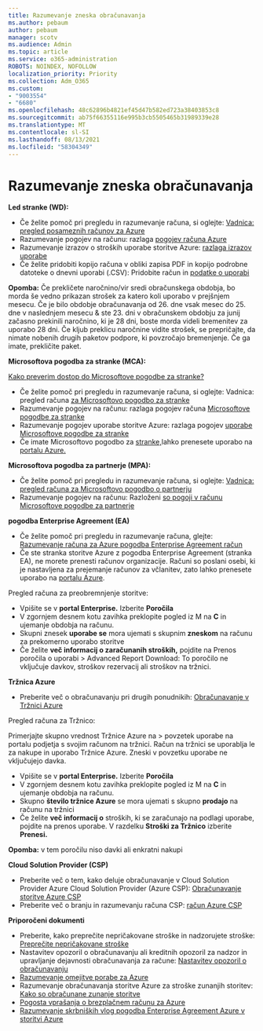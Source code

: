 ```yaml
---
title: Razumevanje zneska obračunavanja
ms.author: pebaum
author: pebaum
manager: scotv
ms.audience: Admin
ms.topic: article
ms.service: o365-administration
ROBOTS: NOINDEX, NOFOLLOW
localization_priority: Priority
ms.collection: Adm_O365
ms.custom:
- "9003554"
- "6680"
ms.openlocfilehash: 48c62896b4821ef45d47b582ed723a38403853c8
ms.sourcegitcommit: ab75f66355116e995b3cb5505465b31989339e28
ms.translationtype: MT
ms.contentlocale: sl-SI
ms.lasthandoff: 08/13/2021
ms.locfileid: "58304349"
---
```

# <a name="understand-billing-amount"></a>Razumevanje zneska obračunavanja

**Led stranke (WD):**

- Če želite pomoč pri pregledu in razumevanje računa, si oglejte: [Vadnica: pregled posameznih računov za Azure](https://docs.microsoft.com/azure/cost-management-billing/understand/review-individual-bill?WT.mc_id=Portal-Microsoft_Azure_Support)
- Razumevanje pogojev na računu: razlaga [pogojev računa Azure](https://docs.microsoft.com/azure/cost-management-billing/understand/understand-invoice?WT.mc_id=Portal-Microsoft_Azure_Support)
- Razumevanje izrazov o stroških uporabe storitve Azure: [razlaga izrazov uporabe](https://docs.microsoft.com/azure/cost-management-billing/understand/understand-usage?WT.mc_id=Portal-Microsoft_Azure_Support)
- Če želite pridobiti kopijo računa v obliki zapisa PDF in kopijo podrobne datoteke o dnevni uporabi (.CSV): Pridobite račun in [podatke o uporabi](https://docs.microsoft.com/azure/billing/billing-download-azure-invoice-daily-usage-date?WT.mc_id=Portal-Microsoft_Azure_Support)

**Opomba:** Če prekličete naročnino/vir sredi obračunskega obdobja, bo morda še vedno prikazan strošek za katero koli uporabo v prejšnjem mesecu. Če je bilo obdobje obračunavanja od 26. dne vsak mesec do 25. dne v naslednjem mesecu & ste 23. dni v obračunskem obdobju za junij začasno prekinili naročnino, ki je 28 dni, boste morda videli bremenitev za uporabo 28 dni. Če kljub preklicu naročnine vidite strošek, se prepričajte, da nimate nobenih drugih paketov podpore, ki povzročajo bremenjenje. Če ga imate, prekličite paket.

**Microsoftova pogodba za stranke (MCA):**

[Kako preverim dostop do Microsoftove pogodbe za stranke?](https://docs.microsoft.com/azure/cost-management-billing/manage/download-azure-invoice-daily-usage-date?WT.mc_id=Portal-Microsoft_Azure_Support#check-access-to-a-microsoft-customer-agreement)

- Če želite pomoč pri pregledu in razumevanje računa, si oglejte: Vadnica: pregled računa [za Microsoftovo pogodbo za stranke](https://docs.microsoft.com/azure/cost-management-billing/understand/review-customer-agreement-bill?WT.mc_id=Portal-Microsoft_Azure_Support)
- Razumevanje pogojev na računu: razlaga pogojev računa [Microsoftove pogodbe za stranke](https://docs.microsoft.com/azure/cost-management-billing/understand/mca-understand-your-invoice?WT.mc_id=Portal-Microsoft_Azure_Support)
- Razumevanje pogojev uporabe storitve Azure: razlaga pogojev [uporabe Microsoftove pogodbe za stranke](https://docs.microsoft.com/azure/cost-management-billing/understand/mca-understand-your-usage?WT.mc_id=Portal-Microsoft_Azure_Support)
- Če imate Microsoftovo pogodbo za [stranke,](https://docs.microsoft.com/azure/cost-management-billing/manage/download-azure-invoice-daily-usage-date?WT.mc_id=Portal-Microsoft_Azure_Support#check-access-to-a-microsoft-customer-agreement)lahko prenesete uporabo na [portalu Azure.](https://portal.azure.com/)

**Microsoftova pogodba za partnerje (MPA):**

- Če želite pomoč pri pregledu in razumevanje računa, si oglejte: [Vadnica: pregled računa za Microsoftovo pogodbo o partnerju](https://docs.microsoft.com/azure/cost-management-billing/understand/review-partner-agreement-bill?WT.mc_id=Portal-Microsoft_Azure_Support)
- Razumevanje pogojev na računu: Razloženi [so pogoji v računu Microsoftove pogodbe za partnerje](https://docs.microsoft.com/azure/cost-management-billing/understand/mpa-invoice-terms?WT.mc_id=Portal-Microsoft_Azure_Support)

**pogodba Enterprise Agreement (EA)**

- Če želite pomoč pri pregledu in razumevanje računa, glejte: [Razumevanje računa za Azure pogodba Enterprise Agreement račun](https://docs.microsoft.com/azure/cost-management-billing/understand/review-enterprise-agreement-bill?WT.mc_id=Portal-Microsoft_Azure_Support)
- Če ste stranka storitve Azure z pogodba Enterprise Agreement (stranka EA), ne morete prenesti računov organizacije. Računi so poslani osebi, ki je nastavljena za prejemanje računov za včlanitev, zato lahko prenesete uporabo na [portalu Azure](https://portal.azure.com/).

Pregled računa za preobremnjenje storitve:

- Vpišite se v **portal Enterprise.** Izberite **Poročila**
- V zgornjem desnem kotu zavihka preklopite pogled iz  M na **C** in ujemanje obdobja na računu.
- Skupni znesek **uporabe se** mora ujemati s skupnim **zneskom** na računu za prekomerno uporabo storitve
- Če želite **več informacij o zaračunanih stroških,** pojdite na Prenos poročila o uporabi > Advanced Report Download: To poročilo ne vključuje davkov, stroškov rezervacij ali stroškov na tržnici.

**Tržnica Azure**

- Preberite več o obračunavanju pri drugih ponudnikih: [Obračunavanje v Tržnici Azure](https://docs.microsoft.com/azure/billing/billing-understand-your-azure-marketplace-charges?WT.mc_id=Portal-Microsoft_Azure_Support)

Pregled računa za Tržnico:

Primerjajte skupno vrednost Tržnice Azure na > povzetek uporabe na portalu podjetja s svojim računom na tržnici. Račun na tržnici se uporablja le za nakupe in uporabo Tržnice Azure. Zneski v povzetku uporabe ne vključujejo davka.

- Vpišite se v **portal Enterprise.** Izberite **Poročila**
- V zgornjem desnem kotu zavihka preklopite pogled iz  M na **C** in ujemanje obdobja na računu.
- Skupno **število tržnice Azure** se mora ujemati s skupno **prodajo** na računu na tržnici
- Če želite **več informacij o** stroških, ki se zaračunajo na podlagi uporabe, pojdite na prenos uporabe. V razdelku **Stroški za Tržnico** izberite **Prenesi.** 

**Opomba:** v tem poročilu niso davki ali enkratni nakupi

**Cloud Solution Provider (CSP)**

- Preberite več o tem, kako deluje obračunavanje v Cloud Solution Provider Azure Cloud Solution Provider (Azure CSP): [Obračunavanje storitve Azure CSP](https://docs.microsoft.com/azure/cloud-solution-provider/billing/azure-csp-billing-overview?WT.mc_id=Portal-Microsoft_Azure_Support)
- Preberite več o branju in razumevanju računa CSP: [račun Azure CSP](https://docs.microsoft.com/azure/cloud-solution-provider/billing/azure-csp-invoice?WT.mc_id=Portal-Microsoft_Azure_Support)

**Priporočeni dokumenti**

- Preberite, kako preprečite nepričakovane stroške in nadzorujete stroške: [Preprečite nepričakovane stroške](https://docs.microsoft.com/azure/cost-management-billing/manage/getting-started?WT.mc_id=Portal-Microsoft_Azure_Support)
- Nastavitev opozoril o obračunavanju ali kreditnih opozoril za nadzor in upravljanje dejavnosti obračunavanja za račune: [Nastavitev opozoril o obračunavanju](https://docs.microsoft.com/azure/cost-management-billing/costs/cost-mgt-alerts-monitor-usage-spending?WT.mc_id=Portal-Microsoft_Azure_Support)
- [Razumevanje omejitve porabe za Azure](https://docs.microsoft.com/azure/cost-management-billing/manage/spending-limit?WT.mc_id=Portal-Microsoft_Azure_Support)
- Razumevanje obračunavanja storitve Azure za stroške zunanjih storitev: [Kako so obračunane zunanje storitve](https://docs.microsoft.com/azure/cost-management-billing/understand/understand-azure-marketplace-charges?WT.mc_id=Portal-Microsoft_Azure_Support)
- [Pogosta vprašanja o brezplačnem računu za Azure](https://azure.microsoft.com/free/free-account-faq/)
- [Razumevanje skrbniških vlog pogodba Enterprise Agreement Azure v storitvi Azure](https://docs.microsoft.com/azure/cost-management-billing/manage/understand-ea-roles?WT.mc_id=Portal-Microsoft_Azure_Support)